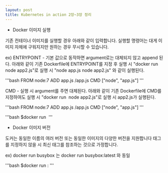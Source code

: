 ```yaml
---
layout: post
title: Kubernetes in action 2장~3장 정리
---
```


- Docker 이미지 실행 

기존 컨테이너 이미지를 실행할 경우 아래와 같이 입력합니다. 실행할 명령어는 대게 이미지 자체에 구워지지만 원하는 경우 무시할 수 있습니다. 

ex) 
ENTRYPOINT - 기본 값으로 동작하면 argument로는 대체되지 않고 append 된다. 
아래와 같이 기존 Dockerfile에 ENTRYPOINT를 지정 후 실행 시 "docker run <image> node app2.js"로 실행 시 "node app.js node app2.js" 와 같이 실행된다.

'''bash
FROM node:7
ADD app.js /app.js
CMD ["node", "app.js"]
'''

CMD - 실행 시 argument를 주면 대체된다. 
아래와 같이 기존 Dockerfile에 CMD를 지정하여도 실행 시 "docker run <image> node app2.js"로 실행 시 app2.js가 실행된다. 

'''bash
FROM node:7
ADD app.js /app.js
CMD ["node", "app.js"]
'''

'''bash
$docker run <image>
'''

- Docker 이미지 버전 

도커는 동일한 이름의 여러 버전 또는 동일한 이미지의 다양한 버전을 지원합니다
태그를 지정하지 않을 시 최신 태그를 참조하는 것으로 가정합니다. 

ex) docker run busybox 는 docker run busybox:latest 와 동일 

'''bash
$docker run <image>:<tag>
'''



